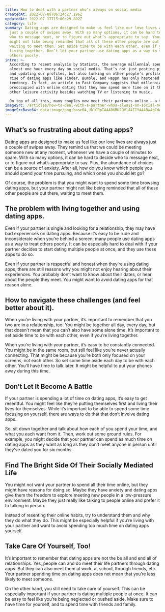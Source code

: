 ```yaml
---
title: How to deal with a partner who's always on social media
createdAt: 2022-07-08T06:24:27.196Z
updatedAt: 2022-07-17T15:00:29.802Z
category: life
summary: Dating apps are designed to make us feel like our love lives are always
  just a couple of swipes away. With so many options, it can be hard to decide
  who to message next, or to figure out what’s appropriate to say. Your partner
  might not like being reminded that all of these other people are out there,
  waiting to meet them. Set aside time to be with each other, even if you’re
  living together. Don’t let your partner use dating apps as a way to treat
  others poorly.
intro: >-
  According to recent analysis by Statista, the average millennial spends
  almost one hour every day on social media. That’s not just posting pictures
  and updating our profiles, but also lurking on other people’s profiles. The
  rise of dating apps like Tinder, Bumble, and Happn has only hastened this
  tendency. In fact, an article in Fast Company suggests that millennials are so
  preoccupied with online dating that they now spend more time on it than on any
  other leisure activity besides watching TV or listening to music. 

  On top of all this, many couples now meet their partners online – a third of marriages in the U.S. start with either partner meeting their future spouse through an online dating site or app. While it’s easy to feel pressured into signing up for these services if you don’t have friends who are single and looking for love, being in a relationship with someone who does use them regularly can be challenging at times.
imageSrc: /articles/how-to-deal-with-a-partner-whos-always-on-social-media.png
imageSrcBase64: data:image/png;base64,UklGRpIAAABXRUJQVlA4IIYAAABwAgCdASoKAAoAAUAmJZACdAYt9ySu0nZDDSgAAP7ykqZ+fBMv26giJgjgV+4E0eVwA+NXf/kb43ZiDG7RxPIF8T+f5094EP++emmPaQ9QMoOHf9405nf/L8DreV99lM8mbsLqZgH8hqCM3A3k2i2iNyq+gK5Lqk923hXSvEgZxiXH8nwAAA==
---
```


## What’s so frustrating about dating apps?

Dating apps are designed to make us feel like our love lives are always just a couple of swipes away. They remind us that we could be meeting someone new at any moment, whenever we have a couple of minutes to spare. With so many options, it can be hard to decide who to message next, or to figure out what’s appropriate to say. Plus, the abundance of choices can be a source of anxiety. After all, how do you know which people you should spend your time pursuing, and which ones you should let go?

Of course, the problem is that you might want to spend some time browsing dating apps, but your partner might not like being reminded that all of these other people are out there, waiting to meet them.

## The problem with living together and using dating apps.

Even if your partner is single and looking for a relationship, they may have bad experiences on dating apps. Because it’s easy to be rude and inconsiderate when you’re behind a screen, many people use dating apps as a way to treat others poorly. It can be especially hard to deal with if your partner decides to start dating multiple people at once, and they use these apps to do so.

Even if your partner is respectful and honest when they’re using dating apps, there are still reasons why you might not enjoy hearing about their experiences. You probably don’t want to know about their dates, or hear about the people they meet. You might want to avoid dating apps for that reason alone.

## How to navigate these challenges (and feel better about it).

When you’re living with your partner, it’s important to remember that you two are in a relationship, too. You might be together all day, every day, but that doesn’t mean that you can’t also have some alone time. It’s important to set aside time to be with each other, even if you’re living together.

When you’re living with your partner, it’s easy to be constantly connected. You might be in the same room, but still feel like you’re never actually connecting. That might be because you’re both only focused on your screens, not each other. So set some time aside each day to be with each other. You’ll have time to talk later. It might be helpful to put your phones away during this time.

## Don’t Let It Become A Battle

If your partner is spending a lot of time on dating apps, it’s easy to get resentful. You might feel like they’re putting themselves first and living their lives for themselves. While it’s important to be able to spend some time focusing on yourself, there are ways to do that that don’t involve dating apps.

So, sit down together and talk about how each of you spend your time, and what you each want from it. Then, work out some ground rules. For example, you might decide that your partner can spend as much time on dating apps as they want as long as they don’t meet anyone in person until they’ve dated you for six months.

## Find The Bright Side Of Their Socially Mediated Life

You might not want your partner to spend all their time online, but they might have reasons for doing so. Maybe they have anxiety and dating apps give them the freedom to explore meeting new people in a low-pressure environment. Maybe they just really like talking to people online and prefer it to talking in person.

Instead of resenting their online habits, try to understand them and why they do what they do. This might be especially helpful if you’re living with your partner and want to avoid spending too much time on dating apps yourself.

## Take Care Of Yourself, Too!

It’s important to remember that dating apps are not the be all and end all of relationships. Yes, people can and do meet their life partners through dating apps. But they can also meet them at work, at school, through friends, etc. Your partner spending time on dating apps does not mean that you’re less likely to meet someone.

On the other hand, you still need to take care of yourself. This can be especially important if your partner is dating multiple people at once. It can be easy to feel like you’re being neglected or pushed aside. Make sure to have time for yourself, and to spend time with friends and family.

